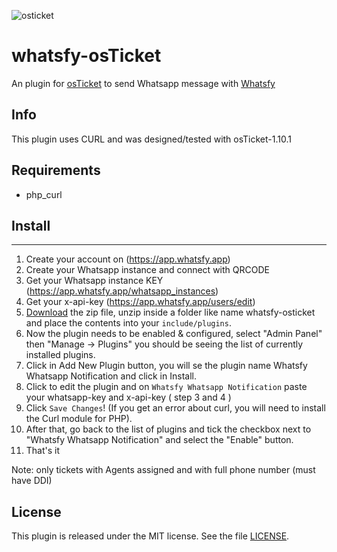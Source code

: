 ![osticket](https://demo.osticket.com.br/scp/images/ost-logo.png)

whatsfy-osTicket
==============
An plugin for [osTicket](https://osticket.com) to send Whatsapp message with [Whatsfy](https://whatsfy.app/)

Info
------
This plugin uses CURL and was designed/tested with osTicket-1.10.1

## Requirements
- php_curl

## Install
--------
1. Create your account on (https://app.whatsfy.app)
2. Create your Whatsapp instance and connect with QRCODE
3. Get your Whatsapp instance KEY (https://app.whatsfy.app/whatsapp_instances)
4. Get your x-api-key (https://app.whatsfy.app/users/edit)
5. [Download](https://github.com/luispimenta/whatsfy-osticket/releases/latest) the zip file, unzip inside a folder like name whatsfy-osticket and place the contents into your `include/plugins`.
6. Now the plugin needs to be enabled & configured, select "Admin Panel" then "Manage -> Plugins" you should be seeing the list of currently installed plugins.
7. Click in Add New Plugin button, you will se the plugin name Whatsfy Whatsapp Notification and click in Install.
8. Click to edit the plugin and on `Whatsfy Whatsapp Notification` paste your whatsapp-key and x-api-key ( step 3 and 4 )
9. Click `Save Changes`! (If you get an error about curl, you will need to install the Curl module for PHP).
10. After that, go back to the list of plugins and tick the checkbox next to "Whatsfy Whatsapp Notification" and select the "Enable" button.
11. That's it

Note: only tickets with Agents assigned and with full phone number (must have DDI)

## License

This plugin is released under the MIT license. See the file [LICENSE](LICENSE).
